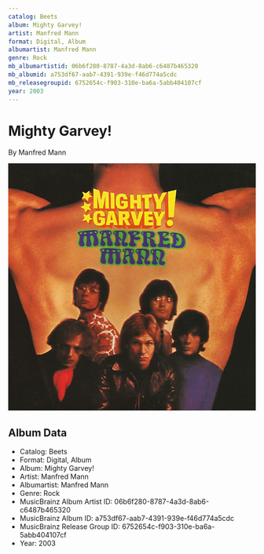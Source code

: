 ```yaml
---
catalog: Beets
album: Mighty Garvey!
artist: Manfred Mann
format: Digital, Album
albumartist: Manfred Mann
genre: Rock
mb_albumartistid: 06b6f280-8787-4a3d-8ab6-c6487b465320
mb_albumid: a753df67-aab7-4391-939e-f46d774a5cdc
mb_releasegroupid: 6752654c-f903-310e-ba6a-5abb404107cf
year: 2003
---
```


# Mighty Garvey!

By Manfred Mann

![](../../assets/beetscovers/Manfred_Mann-Mighty_Garvey!.jpg)

## Album Data

- Catalog: Beets
- Format: Digital, Album
- Album: Mighty Garvey!
- Artist: Manfred Mann
- Albumartist: Manfred Mann
- Genre: Rock
- MusicBrainz Album Artist ID: 06b6f280-8787-4a3d-8ab6-c6487b465320
- MusicBrainz Album ID: a753df67-aab7-4391-939e-f46d774a5cdc
- MusicBrainz Release Group ID: 6752654c-f903-310e-ba6a-5abb404107cf
- Year: 2003

